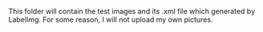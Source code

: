 This folder will contain the test images and its .xml file which generated by LabelImg. For some reason, I will not upload my 
own pictures.
